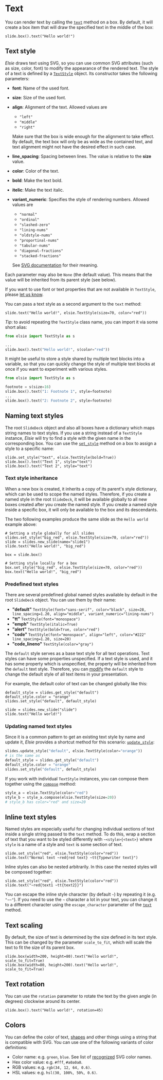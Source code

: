# Text
You can render text by calling the [`text`](elsie.boxtree.boxmixin.BoxMixin.text) method on a box.
By default, it will create a box item that will draw the specified text in the middle of the box:

```elsie,width=200,height=200
slide.box().text("Hello world!")
```

## Text style
*Elsie* draws text using SVG, so you can use common SVG attributes (such as size, color, font) to
modify the appearance of the rendered text. The style of a text is defined by a
[`TextStyle`](elsie.text.textstyle.TextStyle) object. Its constructor takes the following
parameters:

- **font**: Name of the used font.
- **size**: Size of the used font.
- **align**: Alignment of the text. Allowed values are
    - `"left"`
    - `"middle"`
    - `"right"`

    Make sure that the box is wide enough for the alignment to take effect. By default, the text
    box will only be as wide as the contained text, and text alignment might not have the desired
    effect in such case.

- **line_spacing**: Spacing between lines. The value is relative to the **size** value.
- **color**: Color of the text.
- **bold**: Make the text bold.
- **itelic**: Make the text italic.
- **variant_numeric**: Specifies the style of rendering numbers. Allowed values are
    - `"normal"`
    - `"ordinal"`
    - `"slashed-zero"`
    - `"lining-nums"`
    - `"oldstyle-nums"`
    - `"proportinal-nums"`
    - `"tabular-nums"`
    - `"diagonal-fractions"` 
    - `"stacked-fractions"`

    See [SVG documentation](https://developer.mozilla.org/en-US/docs/Web/SVG/Attribute/font-variant)
    for their meaning.

Each parameter may also be `None` (the default value). This means that the value will be inherited
from its parent style (see below).

If you want to use font or text properties that are not available in `TextStyle`, please
[let us know](https://github.com/spirali/elsie/issues/new).

You can pass a text style as a second argument to the `text` method:

```elsie,width=450,height=150
slide.text("Hello world!", elsie.TextStyle(size=70, color="red"))
```

*Tip*: to avoid repeating the `TextStyle` class name, you can import it via some short alias:

```python
from elsie import TextStyle as s

...
slide.box().text("Hello world!", s(color="red"))
```

It might be useful to store a style shared by multiple text blocks into a variable, so that you can
quickly change the style of multiple text blocks at once if you want to experiment with various
styles.

```python
from elsie import TextStyle as s

footnote = s(size=16)
slide.box().text("1: Footnote 1", style=footnote)
...
slide.box().text("2: Footnote 2", style=footnote)
```

## Naming text styles
The root `SlideDeck` object and also all boxes have a dictionary which maps string names to text
styles. If you use a string instead of a `TextStyle` instance, *Elsie* will try to find a style
with the given name in the corresponding box. You can use
the [`set_style`](elsie.text.stylecontainer.StyleContainerMixin.set_style) method on a box to
assign a style to a specific name:

```elsie
slide.set_style("text", elsie.TextStyle(bold=True)) 
slide.box().text("Text 1", style="text")
slide.box().text("Text 2", style="text")
```

### Text style inheritance
When a new box is created, it inherits a copy of its parent's style dictionary, which can be used
to scope the named styles. Therefore, if you create a named style in the root `SlideDeck`, it will
be available globally to all new boxes created after you create the named style. If you create a
named style inside a specific box, it will only be available to the box and its descendants.

The two following examples produce the same slide as the `Hello world` example above:

```elsie,width=450,height=150
# Setting a style globally for all slides
slides.set_style("big_red", elsie.TextStyle(size=70, color="red"))
slide = slides.new_slide(name="slide1")
slide.text("Hello world!", "big_red")
```

```elsie,width=450,height=150
box = slide.box()

# Setting style locally for a box
box.set_style("big_red", elsie.TextStyle(size=70, color="red"))
box.text("Hello world!", "big_red")
```

### Predefined text styles
There are several predefined global named styles available by default in the root `SlideDeck`
object. You can use them by their name:

- **"default"** `TextStyle(font="sans-serif", color="black", size=28, line_spacing=1.20, align="middle", variant_numeric="lining-nums")`
- **"tt"** `TextStyle(font="monospace")`
- **"emph"** `TextStyle(italic=True)`
- **"alert"** `TextStyle(bold=True, color="red")`
- **"code"** `TextStyle(font="monospace", align="left", color="#222" line_spacing=1.20, size=20)`
- **"code_lineno"**  `TextStyle(color="gray")`

The `default` style serves as a base text style for all text operations. Text styles can have some
properties unspecified. If a text style is used, and it has some property which is unspecified, the
property will be inherited from the `default` text style. Therefore, you can
[modify](#updating-named-text-styles) the `default` style to change the default style of all text
items in your presentation.

For example, the default color of text can be changed globally like this:

```elsie
default_style = slides.get_style("default")
default_style.color = "orange"
slides.set_style("default", default_style)

slide = slides.new_slide("slide")
slide.text("Hello world!")
```

### Updating named text styles
Since it is a common pattern to get an existing text style by name and update it, *Elsie* provides
a shortcut method for this
scenario: [`update_style`](elsie.text.stylecontainer.StyleContainerMixin.update_style):

```python
slides.update_style("default", elsie.TextStyle(color="orange"))
# is the same as
default_style = slides.get_style("default")
default_style.color = "orange"
slides.set_style("default", default_style)
```

If you work with individual `TextStyle` instances, you can compose them together using the
[`compose`](elsie.text.textstyle.TextStyle.compose) method:

```python
style_a = elsie.TextStyle(color="red")
style_b = style_a.compose(elsie.TestStyle(size=20))
# style_b has color="red" and size=20
```

## Inline text styles
Named styles are especially useful for changing individual sections of text inside a single string
passed to the `text` method. To do this, wrap a section of text that you want to be styled
differently with `~<style>{<text>}` where `style` is a name of a style and `text` is some section
of text.

```elsie,width=600,height=200
slide.set_style("red", elsie.TextStyle(color="red"))
slide.text("Normal text ~red{red text} ~tt{Typewriter text}")
```

Inline styles can also be nested arbitrarily. In this case the nested styles will be composed
together:

```elsie,width=300,height=200
slide.set_style("red", elsie.TextStyle(color="red"))
slide.text("~red{text1 ~tt{text2}}")
```

You can escape the inline style character (by default `~`) by repeating it (e.g. `"~~"`). If you
need to use the `~` character a lot in your text, you can change it to a different character using
the `escape_character` parameter of the
[`text`](elsie.boxtree.boxmixin.BoxMixin.text) method.

## Text scaling
By default, the size of text is determined by the size defined in its text style. This can be
changed by the parameter `scale_to_fit`, which will scale the text to fit the size of its parent
box.

```elsie,debug
slide.box(width=200, height=80).text("Hello world!", scale_to_fit=True)
slide.box(width=80, height=200).text("Hello world!", scale_to_fit=True)
```

## Text rotation
You can use the `rotation` parameter to rotate the text by the given angle (in degrees) clockwise
around its center.

```elsie
slide.box().text("Hello world!", rotation=45)
```

## Colors
You can define the color of text, [shapes](shapes.md) and other things using a string that is
compatible with SVG. You can use one of the following variants of color definitions:

- Color name: e.g. `green`, `blue`. See list of
  [recognized](https://upload.wikimedia.org/wikipedia/commons/2/2b/SVG_Recognized_color_keyword_names.svg)
  SVG color names.
- Hex color value: e.g. `#fff`, `#a0a0a0`.
- RGB values: e.g. `rgb(34, 12, 64, 0.6)`.
- HSL values: e.g. `hsl(30, 100%, 50%, 0.6)`.
